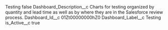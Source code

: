 <?xml version="1.0" encoding="UTF-8"?>
<CustomMetadata xmlns="http://soap.sforce.com/2006/04/metadata" xmlns:xsi="http://www.w3.org/2001/XMLSchema-instance" xmlns:xsd="http://www.w3.org/2001/XMLSchema">
    <label>Testing</label>
    <protected>false</protected>
    <values>
        <field>Dashboard_Description__c</field>
        <value xsi:type="xsd:string">Charts for testing organized by quantity and lead time as well as by where they are in the Salesforce review process.</value>
    </values>
    <values>
        <field>Dashboard_Id__c</field>
        <value xsi:type="xsd:string">01Zt00000000hZ0</value>
    </values>
    <values>
        <field>Dashboard_Label__c</field>
        <value xsi:type="xsd:string">Testing</value>
    </values>
    <values>
        <field>is_Active__c</field>
        <value xsi:type="xsd:boolean">true</value>
    </values>
</CustomMetadata>
